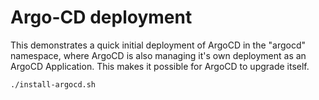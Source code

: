 # Argo-CD deployment

This demonstrates a quick initial deployment of ArgoCD in the "argocd" namespace, where ArgoCD is also managing it's own deployment as an ArgoCD Application. This makes it possible for ArgoCD to upgrade itself.

```shell
./install-argocd.sh
```

